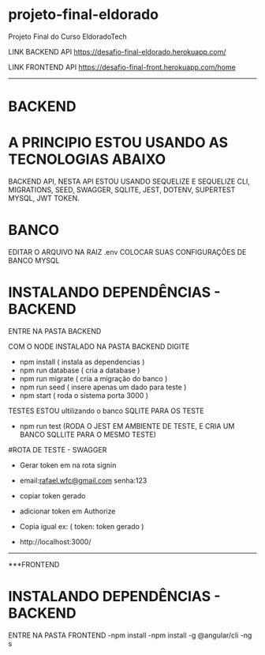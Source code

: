 # projeto-final-eldorado
Projeto Final do Curso EldoradoTech

LINK BACKEND API
https://desafio-final-eldorado.herokuapp.com/

LINK FRONTEND API
https://desafio-final-front.herokuapp.com/home
________________________________________________________________________________________________________________________________________________________________________
# BACKEND
# A PRINCIPIO ESTOU USANDO AS TECNOLOGIAS ABAIXO
BACKEND API, NESTA API ESTOU USANDO SEQUELIZE E SEQUELIZE CLI, MIGRATIONS, SEED, SWAGGER, SQLITE, JEST, DOTENV, SUPERTEST MYSQL, JWT TOKEN.

# BANCO 
EDITAR O ARQUIVO NA RAIZ .env 
  COLOCAR SUAS CONFIGURAÇÕES DE BANCO MYSQL
  
# INSTALANDO DEPENDÊNCIAS - BACKEND
  ENTRE NA PASTA BACKEND
  
  COM O NODE INSTALADO NA PASTA BACKEND DIGITE
   - npm install ( instala as dependencias )
   - npm run database ( cria a database )
   - npm run migrate ( cria a migração do banco )
   - npm run seed ( insere apenas um dado para teste )
   - npm start ( roda o sistema porta 3000 )

  TESTES  ESTOU ultilizando o banco SQLITE PARA OS TESTE
   - npm run test (RODA O JEST EM AMBIENTE DE TESTE, E CRIA UM BANCO SQLLITE PARA O MESMO TESTE)
 
 #ROTA DE TESTE - SWAGGER
 - Gerar token em na rota signin
 - email:rafael.wfc@gmail.com  senha:123
 - copiar token gerado
 - adicionar token em Authorize 
 - Copia igual ex: ( token: token gerado )

 - http://localhost:3000/
  ____________________________________________________________________________________________________________________________________________________________________
***FRONTEND

# INSTALANDO DEPENDÊNCIAS - BACKEND
  ENTRE NA PASTA FRONTEND
  -npm install
  -npm install -g @angular/cli
  -ng s
